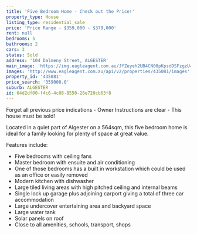 ```yaml
---
title: 'Five Bedroom Home - Check out the Price!'
property_type: House
listing_type: residential_sale
price: 'Price Range - $359,000 - $379,000'
rent: null
bedrooms: 5
bathrooms: 2
cars: 3
status: Sold
address: '104 Dalmeny Street, ALGESTER'
main_image: 'https://img.eagleagent.com.au/JYZeyeh2UB4CN00pKpsdDSFzgzU=/1280x854/smart/https://s3-us-west-2.amazonaws.com/eagleagent-orig/images/6820300/108710601-image-M.jpg'
images: 'http://www.eagleagent.com.au/api/v2/properties/435081/images'
property_id: '435081'
price_search: '359000.0'
suburb: ALGESTER
id: 64d2df00-f4c6-4c08-8550-26e720cb63f8
---
```

Forget all previous price indications - Owner Instructions are clear - This house must be sold!

Located in a quiet part of Algester on a 564sqm, this five bedroom home is ideal for a family looking for plenty of space at great value.

Features include:
* Five bedrooms with ceiling fans
* Master bedroom with ensuite and air conditioning
* One of those bedrooms has a built in workstation which could be used as an office or easily removed
* Modern kitchen with dishwasher
* Large tiled living areas with high pitched ceiling and internal beams
* Single lock up garage plus adjoining carport giving a total of three car accommodation
* Large undercover entertaining area and backyard space
* Large water tank
* Solar panels on roof
* Close to all amenities, schools, transport, shops